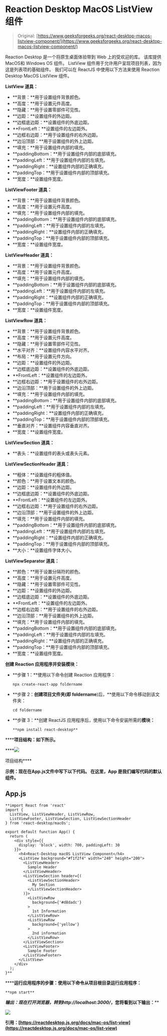 # Reaction Desktop MacOS ListView 组件

> Original: [https://www.geeksforgeeks.org/react-desktop-macos-listview-component/](https://www.geeksforgeeks.org/react-desktop-macos-listview-component/)

Reaction Desktop 是一个将原生桌面体验带到 Web 上的受欢迎的库。 该库提供MacOS和 Windows OS 组件。 ListView 组件用于允许用户呈现项目列表，因为这是列表项的基础组件。 我们可以在 ReactJS 中使用以下方法来使用 Reaction Desktop MacOS ListView 组件。

**ListView 道具：**

*   **背景：**用于设置组件背景颜色。
*   **高度：**用于设置元件高度。
*   **隐藏：**用于设置零部件可见性。
*   **边距：**设置组件的外边距。
*   **边框底边距：**设置组件的外底边距。
*   **FrontLeft：**设置组件的左边距外。
*   **边框右边距：**用于设置组件的右外边距。
*   **边沿顶部：**用于设置组件的外上边距。
*   **填充：**用于设置组件内部的填充。
*   **paddingBottom：**用于设置组件内部的底部填充。
*   **paddingLeft：**用于设置组件内部的左填充。
*   **paddingRight：**设置组件内部的正确填充。
*   **paddingTop：**用于设置组件内部的顶部填充。
*   **宽度：**设置组件宽度。

**ListViewFooter 道具：**

*   **背景：**用于设置组件背景颜色。
*   **高度：**用于设置元件高度。
*   **填充：**用于设置组件内部的填充。
*   **paddingBottom：**用于设置组件内部的底部填充。
*   **paddingLeft：**用于设置组件内部的左填充。
*   **paddingRight：**设置组件内部的正确填充。
*   **paddingTop：**用于设置组件内部的顶部填充。
*   **宽度：**设置组件宽度。

**ListViewHeader 道具：**

*   **背景：**用于设置组件背景颜色。
*   **高度：**用于设置元件高度。
*   **填充：**用于设置组件内部的填充。
*   **paddingBottom：**用于设置组件内部的底部填充。
*   **paddingLeft：**用于设置组件内部的左填充。
*   **paddingRight：**设置组件内部的正确填充。
*   **paddingTop：**用于设置组件内部的顶部填充。
*   **宽度：**设置组件宽度。

**ListViewRow 道具：**

*   **背景：**用于设置组件背景颜色。
*   **高度：**用于设置元件高度。
*   **隐藏：**用于设置零部件可见性。
*   **水平对齐：**设置组件内容水平对齐。
*   **布局：**用于设置元件方向。
*   **边距：**设置组件的外边距。
*   **边框底边距：**设置组件的外底边距。
*   **FrontLeft：**设置组件的左边距外。
*   **边框右边距：**用于设置组件的右外边距。
*   **边沿顶部：**用于设置组件的外上边距。
*   **填充：**用于设置组件内部的填充。
*   **paddingBottom：**用于设置组件内部的底部填充。
*   **paddingLeft：**用于设置组件内部的左填充。
*   **paddingRight：**设置组件内部的正确填充。
*   **paddingTop：**用于设置组件内部的顶部填充。
*   **垂直对齐：**设置组件内容垂直对齐。
*   **宽度：**设置组件宽度。

**ListViewSection 道具：**

*   **表头：**设置组件的表头或表头元素。

**ListViewSectionHeader 道具：**

*   **粗体：**设置组件的粗体值。
*   **颜色：**用于设置文本的颜色。
*   **边距：**设置组件的外边距。
*   **边框底边距：**设置组件的外底边距。
*   **FrontLeft：**设置组件的左边距外。
*   **边框右边距：**用于设置组件的右外边距。
*   **边沿顶部：**用于设置组件的外上边距。
*   **填充：**用于设置组件内部的填充。
*   **paddingBottom：**用于设置组件内部的底部填充。
*   **paddingLeft：**用于设置组件内部的左填充。
*   **paddingRight：**设置组件内部的正确填充。
*   **paddingTop：**用于设置组件内部的顶部填充。
*   **大小：**设置组件字体大小。

**ListViewSeparator 道具：**

*   **颜色：**用于设置分隔符的颜色。
*   **高度：**用于设置元件高度。
*   **隐藏：**用于设置零部件可见性。
*   **边距：**设置组件的外边距。
*   **边框底边距：**设置组件的外底边距。
*   **FrontLeft：**设置组件的左边距外。
*   **边框右边距：**用于设置组件的右外边距。
*   **边沿顶部：**用于设置组件的外上边距。
*   **填充：**用于设置组件内部的填充。
*   **paddingBottom：**用于设置组件内部的底部填充。
*   **paddingLeft：**用于设置组件内部的左填充。
*   **paddingRight：**设置组件内部的正确填充。
*   **paddingTop：**用于设置组件内部的顶部填充。
*   **宽度：**设置组件宽度。

**创建 Reaction 应用程序并安装模块：**

*   **步骤 1：**使用以下命令创建 Reaction 应用程序：

    ```
    npx create-react-app foldername
    ```

*   **步骤 2：**创建项目文件夹(即 foldername**)后，**使用以下命令移动到该文件夹：

    ```
    cd foldername
    ```

*   **步骤 3：**创建 ReactJS 应用程序后，使用以下命令安装所需的****模块：****

    ```
    **npm install react-desktop**
    ```

******项目结构：**如下所示。****

****![](img/f04ae0d8b722a9fff0bd9bd138b29c23.png)

项目结构**** 

******示例：**现在在**App.js**文件中写下以下代码。 在这里，App 是我们编写代码的默认组件。****

## ****App.js****

```
**import React from 'react'
import {
  ListView, ListViewHeader, ListViewRow,
  ListViewFooter, ListViewSection, ListViewSectionHeader
} from 'react-desktop/macOs';

export default function App() {
  return (
    <div style={{
      display: 'block', width: 700, paddingLeft: 30
    }}>
      <h4>React-Desktop macOS ListView Component</h4>
      <ListView background="#f1f2f4" width="240" height="200">
        <ListViewHeader>
          Sample Header
        </ListViewHeader>
        <ListViewSection header={(
          <ListViewSectionHeader>
            My Section
          </ListViewSectionHeader>
        )}>
          <ListViewRow
            background={'#d8dadc'}
          >
            1st Information
          </ListViewRow>
          <ListViewRow
            background={'yellow'}
          >
            2nd information
          </ListViewRow>
        </ListViewSection>
        <ListViewFooter>
          Sample Footer
        </ListViewFooter>
      </ListView>
    </div>
  );
}**
```

******运行应用程序的步骤：**使用以下命令从项目根目录运行应用程序：****

```
**npm start**
```

******输出：**现在打开浏览器，转到***http://localhost:3000/***，您将看到以下输出：****

****![](img/4b679a66a7952c863d3a1504ad682d59.png)****

******引用：**[https://reactdesktop.js.org/docs/mac-os/list-view](https://reactdesktop.js.org/docs/mac-os/list-view)****